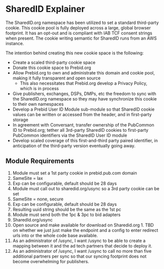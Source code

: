# SharedID Explainer

The SharedID.org namespace has been utilized to set a standard third-party cookie.  This cookie pool is fully deployed across a large, global browser footprint.  It has an opt-out and is compliant with IAB TCF consent strings when present.  The cookie writing semantic for SharedID runs from an AWS instance.

The intention behind creating this new cookie space is the following:

* Create a scaled third-party cookie space
* Donate this cookie space to Prebid.org
* Allow Prebid.org to own and administrate this domain and cookie pool, making it fully transparent and open source
  * This also necessitates that Prebid.org develop a Privacy Policy, which is in process
* Give publishers, exchanges, DSPs, DMPs, etc the freedom to sync with the SharedID.org namespace so they may have synchronize this cookie to their own namespaces
* Develop a Prebid User ID Module sub-module so that SharedID cookie values can be written or accessed from the header, and in first-party storage
* In agreement with Conversant, transfer ownership of the PubCommon ID to Prebid.org; tether all 3rd-party SharedID cookies to first-party PubCommon identifiers via the SharedID User ID module
* Develop scaled coverage of this first-and-third party paired identifier, in anticipation of the third-party version eventually going away.

## Module Requirements

1. Module must set a 1st party cookie in prebid.pub.com domain
  1. SameSite = lax
  1. Exp can be configurable, default should be 28 days
1. Module must call out to sharedid.org/usync so a 3rd party cookie can be set
  1. SameSite = none, secure
  1. Exp can be configurable, default should be 28 days
  1. Resulting uuid string should be the same as the 1st pc
1. Module must send both the 1pc & 3pc to bid adapters
1. SharedId.org/usync
  1. Open source and make available for download on Sharedid.org
    1. TBD on whether we just just make the endpoint and a config to enter redirect urls into or the whole code base available.
  1. As an administrator of /usync, I want /usync to be able to create a mapping between it and the ad tech partners that decide to deploy it.
  1. As an administrator of /usync, I want /usync to call no more than five additional partners per sync so that our syncing footprint does not become overwhelming for publishers.   
